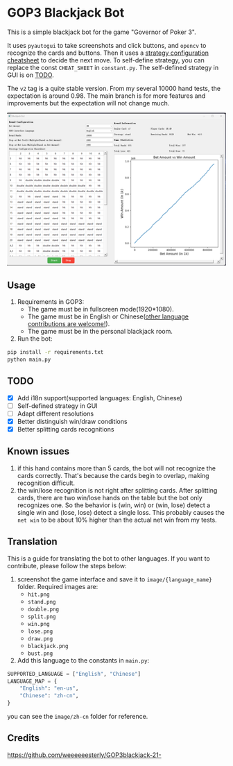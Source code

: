 # GOP3 Blackjack Bot
This is a simple blackjack bot for the game "Governor of Poker 3". 

It uses `pyautogui` to take screenshots and click buttons, and `opencv` to recognize the cards and buttons. Then it uses a [strategy configuration cheatsheet](./assets/cheatsheet.png) to decide the next move. To self-define strategy, you can replace the const `CHEAT_SHEET` in `constant.py`. The self-defined strategy in GUI is on [TODO](#todo).

The `v2` tag is a quite stable version. From my several 10000 hand tests, the expectation is around 0.98. The main branch is for more features and improvements but the expectation will not change much.

![demo](./assets/demo.png)
## Usage
1. Requirements in GOP3:
    - The game must be in fullscreen mode(1920*1080).
    - The game must be in English or Chinese([other language contributions are welcome!](#translation)).
    - The game must be in the personal blackjack room.
2. Run the bot:
```bash
pip install -r requirements.txt
python main.py
```
## TODO
- [x] Add i18n support(supported languages: English, Chinese)
- [ ] Self-defined strategy in GUI
- [ ] Adapt different resolutions
- [x] Better distinguish win/draw conditions
- [x] Better splitting cards recognitions

## Known issues
1. if this hand contains more than 5 cards, the bot will not recognize the cards correctly. That's because the cards begin to overlap, making recognition difficult.
2. the win/lose recognition is not right after splitting cards. After splitting cards, there are two win/lose hands on the table but the bot only recognizes one. So the behavior is (win, win) or (win, lose) detect a single win and (lose, lose) detect a single loss. This probably causes the `net win` to be about 10% higher than the actual net win from my tests.

## Translation
This is a guide for translating the bot to other languages. If you want to contribute, please follow the steps below:
1. screenshot the game interface and save it to `image/{language_name}` folder. Required images are:
    - `hit.png`
    - `stand.png`
    - `double.png`
    - `split.png`
    - `win.png`
    - `lose.png`
    - `draw.png`
    - `blackjack.png`
    - `bust.png`
2. Add this language to the constants in `main.py`:
```python
SUPPORTED_LANGUAGE = ["English", "Chinese"]
LANGUAGE_MAP = {
    "English": "en-us",
    "Chinese": "zh-cn",
}
```

you can see the `image/zh-cn` folder for reference.
## Credits
https://github.com/weeeeeesterly/GOP3blackjack-21-
